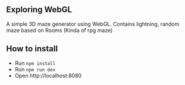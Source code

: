 ## Exploring WebGL

A simple 3D maze generator using WebGL.
Contains lightning, random maze based on Rooms (Kinda of rpg maze)

## How to install

* Run `npm install`
* Run `npm run dev`
* Open http://localhost:8080
